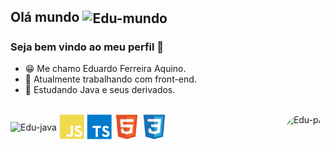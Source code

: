 ## Olá mundo <img align="center" alt="Edu-mundo" height="30" width="30" src="https://cdn-icons-png.flaticon.com/512/814/814513.png">
### Seja bem vindo ao meu perfil 🤩

- 😁 Me chamo Eduardo Ferreira Aquino.
- 🔭 Atualmente trabalhando com front-end.
- 🌱 Estudando Java e seus derivados.

<div style="display: inline_block"><br>
  <img align="center" alt="Edu-java" height="40" width="40" src="https://cdn-icons-png.flaticon.com/512/3291/3291669.png">
  <img align="center" alt="Edu-Js" height="40" width="40" src="https://raw.githubusercontent.com/devicons/devicon/master/icons/javascript/javascript-plain.svg">
  <img align="center" alt="Edu-Ts" height="40" width="40" src="https://raw.githubusercontent.com/devicons/devicon/master/icons/typescript/typescript-plain.svg">
  <img align="center" alt="Edu-HTML" height="40" width="40" src="https://raw.githubusercontent.com/devicons/devicon/master/icons/html5/html5-original.svg">
  <img align="center" alt="Edu-CSS" height="40" width="40" src="https://raw.githubusercontent.com/devicons/devicon/master/icons/css3/css3-original.svg">
  <img align="right" alt="Edu-pic" height="200" style="border-radius:50px;" src="https://www.imagemhost.com.br/images/2023/03/15/AREmoji_20230315_135153_2117.gif">
</div>
